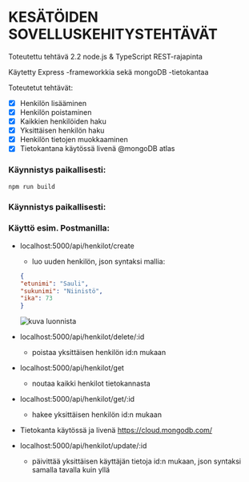 <h1>KESÄTÖIDEN SOVELLUSKEHITYSTEHTÄVÄT</h1>

Toteutettu tehtävä 2.2 node.js & TypeScript REST-rajapinta

Käytetty Express -frameworkkia sekä mongoDB -tietokantaa

Toteutetut tehtävät:

- [x] Henkilön lisääminen
- [x] Henkilön poistaminen
- [x] Kaikkien henkilöiden haku
- [x] Yksittäisen henkilön haku
- [x] Henkilön tietojen muokkaaminen
- [x] Tietokantana käytössä livenä @mongoDB atlas

<h3>Käynnistys paikallisesti:</h3>

```
npm run build
```

<h3>Käynnistys paikallisesti:</h3>



<h3>Käyttö esim. Postmanilla:</h3>

- localhost:5000/api/henkilot/create
    - luo uuden henkilön, json syntaksi mallia:
    ```json
    {
    "etunimi": "Sauli",
    "sukunimi": "Niinistö",
    "ika": 73
    }
    ```
    ![kuva luonnista](https://i.ibb.co/pz9QbQN/henkilon-lisaaminen.png)

 - localhost:5000/api/henkilot/delete/:id
    - poistaa yksittäisen henkilön id:n mukaan
- localhost:5000/api/henkilot/get
    - noutaa kaikki henkilot tietokannasta
- localhost:5000/api/henkilot/get/:id
    - hakee yksittäisen henkilön id:n mukaan
- Tietokanta käytössä ja livenä https://cloud.mongodb.com/
- localhost:5000/api/henkilot/update/:id
    - päivittää yksittäisen käyttäjän tietoja id:n mukaan, json syntaksi samalla tavalla kuin yllä